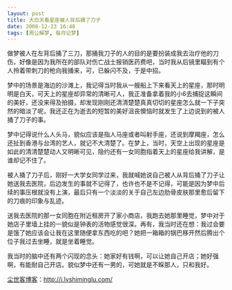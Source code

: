 ```yaml
---
layout: post
title: 大白天看星座被人背后捅了刀子
date: 2008-12-23 16:48
tags: [周公解梦, 每月记梦]
---
```

做梦被人在左背后捅了三刀，那捅我刀子的人的目的是要扮装成我去治疗他的刀伤，好像是因为我所在的部队对伤亡战士报销医药费吧，当时我从后镜里瞄到有个人拎着带刺刀的枪向我捅来，可，已躲闪不及，于是中招。

梦中的场景是海边的沙滩上，我记得当时我从一艘船上下来看天上的星座，那时明明是白天，可天上的星座却异常的清晰可人，我正准备拿着我的小6去捕捉这瞬间的美好，还没来得及拍摄，却发现刚刚还清清楚楚真真切切的星座怎么就一下子突然的暗淡了呢，我还正在为逝去的短暂的美好沮丧懊恼时就发生了上边说到的被人捅了刀子的事。

梦中记得说什么人头马，貌似应该是指人马座或者叫射手座，还说到摩羯座，怎么还扯到香港与台湾的艺人，就记不大清楚了。在梦上，当时，天空上出现的星座是如此的清清楚楚动人又明晰可见，隐约还有一女同胞指着天上的星座给我讲解，是谁却记不住了。

被人捅了刀子后，刚好一大学女同学过来，我就喊她说自己被人从背后捅了刀子让她送我去医院，后边发生的事就不记得了，也许也不是不记得，可能是因为梦中后续的事压根就没有上演，最后只有一个淡淡的关于自己左边肋骨皮肤那里愈后留下的刀痕的印象与乱迹。

送我去医院的那一女同胞在附近租房开了家小商店，我跑去她那里睡觉，梦中对于她店子里墙上挂的一貌似是钟表的活物感觉很深。再有，我当时还在想：我过会要是饿了她应该会让我在这里随便拿东西吃的吧？她把一箱箱的锅巴移开然后腾出个位子我过去坐睡，就是坐着睡觉。

我当时的脑中还有两个闪现的念头：她家好有钱啊，可以让她自己开店；她好强啊，有能耐自己开店。貌似梦中还有一男的，可她就是不睬那人，只和我好。

<a href="http://i.lvshiminglu.com/">尘世客博客</a>：<a href="http://i.lvshiminglu.com/">http://i.lvshiminglu.com/</a>

